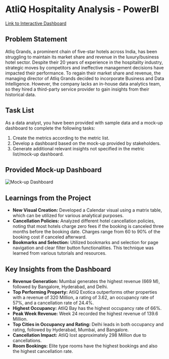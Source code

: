 # AtliQ Hospitality Analysis - PowerBI

[Link to Interactive Dashboard](https://app.powerbi.com/view?r=eyJrIjoiNTQ1ZWZmMjgtNDkzMi00ZDRkLTk5MGItMTZiZGU1YmM0OTNmIiwidCI6ImM2ZTU0OWIzLTVmNDUtNDAzMi1hYWU5LWQ0MjQ0ZGM1YjJjNCJ9)

## Problem Statement
Atliq Grands, a prominent chain of five-star hotels across India, has been struggling to maintain its market share and revenue in the luxury/business hotel sector. Despite their 20 years of experience in the hospitality industry, strategic moves by competitors and ineffective management decisions have impacted their performance. To regain their market share and revenue, the managing director of Atliq Grands decided to incorporate Business and Data Intelligence. However, the company lacks an in-house data analytics team, so they hired a third-party service provider to gain insights from their historical data.

## Task List
As a data analyst, you have been provided with sample data and a mock-up dashboard to complete the following tasks:

1. Create the metrics according to the metric list.
2. Develop a dashboard based on the mock-up provided by stakeholders.
3. Generate additional relevant insights not specified in the metric list/mock-up dashboard.

## Provided Mock-up Dashboard
![Mock-up Dashboard](https://github.com/kunalsaurabh/Hospitality-Analysis-PowerBI/blob/main/Dataset/mock%20up%20dashboard_atliq%20grands.png)

## Learnings from the Project
- **New Visual Creation:** Developed a Calendar visual using a matrix table, which can be utilized for various analytical purposes.
- **Cancellation Policies:** Analyzed different hotel cancellation policies, noting that most hotels charge zero fees if the booking is canceled three months before the booking date. Charges range from 60 to 90% of the booking cost if canceled afterward.
- **Bookmarks and Selection:** Utilized bookmarks and selection for page navigation and clear filter button functionalities. This technique was learned from various tutorials and resources.

## Key Insights from the Dashboard
- **Revenue Generation:** Mumbai generates the highest revenue (669 M), followed by Bangalore, Hyderabad, and Delhi.
- **Top Performing Property:** AtliQ Exotica outperforms other properties with a revenue of 320 Million, a rating of 3.62, an occupancy rate of 57%, and a cancellation rate of 24.4%.
- **Highest Occupancy:** AtliQ Bay has the highest occupancy rate of 66%.
- **Peak Week Revenue:** Week 24 recorded the highest revenue of 139.6 Million.
- **Top Cities in Occupancy and Rating:** Delhi leads in both occupancy and rating, followed by Hyderabad, Mumbai, and Bangalore.
- **Cancellation Impact:** AtliQ lost approximately 298 Million due to cancellations.
- **Room Bookings:** Elite type rooms have the highest bookings and also the highest cancellation rate.

